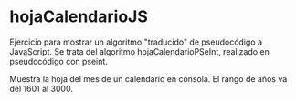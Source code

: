 # hojaCalendarioJS
Ejercicio para mostrar un algoritmo "traducido" de pseudocódigo a JavaScript. Se trata del algoritmo hojaCalendarioPSeInt, realizado en pseudocódigo con pseint.

Muestra la hoja del mes de un calendario en consola. El rango de años va del 1601 al 3000.